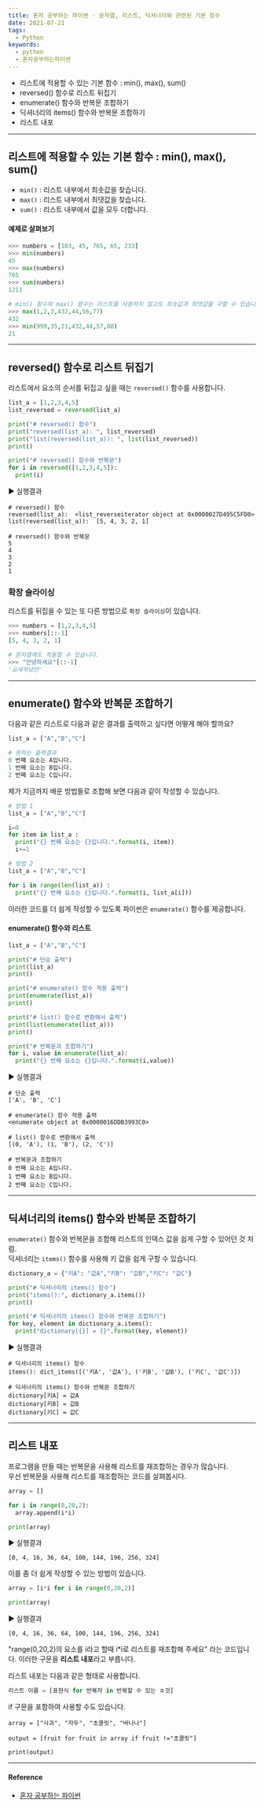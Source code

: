 ```yaml
---
title: 혼자 공부하는 파이썬 - 문자열, 리스트, 딕셔너리와 관련된 기본 함수
date: 2021-07-21
tags:
  - Python
keywords:
  - python
  - 혼자공부하는파이썬
---
```


- 리스트에 적용할 수 있는 기본 함수 : min(), max(), sum()
- reversed() 함수로 리스트 뒤집기
- enumerate() 함수와 반복문 조합하기
- 딕셔너리의 items() 함수와 반복문 조합하기
- 리스트 내포

---

## 리스트에 적용할 수 있는 기본 함수 : min(), max(), sum()

- `min()` : 리스트 내부에서 최솟값을 찾습니다.
- `max()` : 리스트 내부에서 최댓값을 찾습니다.
- `sum()` : 리스트 내부에서 값을 모두 더합니다.

#### 예제로 살펴보기

```python
>>> numbers = [103, 45, 765, 65, 233]
>>> min(numbers)
45
>>> max(numbers)
765
>>> sum(numbers)
1211

# min() 함수와 max() 함수는 리스트를 사용하지 않고도 최솟값과 최댓값을 구할 수 있습니다.
>>> max(1,2,3,432,44,56,77)
432
>>> min(999,35,21,432,44,57,88)
21
```

---

## reversed() 함수로 리스트 뒤집기

리스트에서 요소의 순서를 뒤집고 싶을 때는 `reversed()` 함수를 사용합니다.

```python
list_a = [1,2,3,4,5]
list_reversed = reversed(list_a)

print("# reversed() 함수")
print("reversed(list_a): ", list_reversed)
print("list(reversed(list_a)): ", list(list_reversed))
print()

print("# reversed() 함수와 반복문")
for i in reversed([1,2,3,4,5]):
  print(i)
```

▶ 실행결과

```
# reversed() 함수
reversed(list_a):  <list_reverseiterator object at 0x0000027D495C5FD0>
list(reversed(list_a)):  [5, 4, 3, 2, 1]

# reversed() 함수와 반복문
5
4
3
2
1
```

### 확장 슬라이싱

리스트를 뒤집을 수 있는 또 다른 방법으로 `확장 슬라이싱`이 있습니다.

```python
>>> numbers = [1,2,3,4,5]
>>> numbers[::-1]
[5, 4, 3, 2, 1]

# 문자열에도 적용할 수 있습니다.
>>> "안녕하세요"[::-1]
'요세하녕안'
```

---

## enumerate() 함수와 반복문 조합하기

다음과 같은 리스트로 다음과 같은 결과를 출력하고 싶다면 어떻게 해야 할까요?

```python
list_a = ["A","B","C"]

# 원하는 출력결과
0 번째 요소는 A입니다.
1 번째 요소는 B입니다.
2 번째 요소는 C입니다.
```

제가 지금까지 배운 방법들로 조합해 보면 다음과 같이 작성할 수 있습니다.

```python
# 방법 1
list_a = ["A","B","C"]

i=0
for item in list_a :
  print("{} 번째 요소는 {}입니다.".format(i, item))
  i+=1

# 방법 2
list_a = ["A","B","C"]

for i in range(len(list_a)) :
  print("{} 번째 요소는 {}입니다.".format(i, list_a[i]))

```

이러한 코드를 더 쉽게 작성할 수 있도록 파이썬은 `enumerate()` 함수를 제공합니다.

#### enumerate() 함수와 리스트

```python
list_a = ["A","B","C"]

print("# 단순 출력")
print(list_a)
print()

print("# enumerate() 함수 적용 출력")
print(enumerate(list_a))
print()

print("# list() 함수로 변환해서 출력")
print(list(enumerate(list_a)))
print()

print("# 반복문과 조합하기")
for i, value in enumerate(list_a):
  print("{} 번째 요소는 {}입니다.".format(i,value))
```

▶ 실행결과

```
# 단순 출력
['A', 'B', 'C']

# enumerate() 함수 적용 출력
<enumerate object at 0x0000016DDB3993C0>

# list() 함수로 변환해서 출력
[(0, 'A'), (1, 'B'), (2, 'C')]

# 반복문과 조합하기
0 번째 요소는 A입니다.
1 번째 요소는 B입니다.
2 번째 요소는 C입니다.
```

---

## 딕셔너리의 items() 함수와 반복문 조합하기

`enumerate()` 함수와 반복문을 조합해 리스트의 인덱스 값을 쉽게 구할 수 있어던 것 처럼.  
딕셔너리는 `items()` 함수를 사용해 키 값을 쉽게 구할 수 있습니다.

```python
dictionary_a = {"키A": "값A","키B": "값B","키C": "값C"}

print("# 딕셔너리의 items() 함수")
print("items():", dictionary_a.items())
print()

print("# 딕셔너리의 items() 함수와 반복문 조합하기")
for key, element in dictionary_a.items():
  print("dictionary[{}] = {}".format(key, element))
```

▶ 실행결과

```
# 딕셔너리의 items() 함수
items(): dict_items([('키A', '값A'), ('키B', '값B'), ('키C', '값C')])

# 딕셔너리의 items() 함수와 반복문 조합하기
dictionary[키A] = 값A
dictionary[키B] = 값B
dictionary[키C] = 값C
```

---

## 리스트 내포

프로그램을 만들 때는 반복문을 사용해 리스트를 재조합하는 경우가 많습니다.  
우선 반복문을 사용해 리스트를 재조합하는 코드를 살펴봅시다.

```python
array = []

for i in range(0,20,2):
  array.append(i*i)

print(array)
```

▶ 실행결과

```
[0, 4, 16, 36, 64, 100, 144, 196, 256, 324]
```

이를 좀 더 쉽게 작성할 수 있는 방법이 있습니다.

```python
array = [i*i for i in range(0,20,2)]

print(array)
```

▶ 실행결과

```
[0, 4, 16, 36, 64, 100, 144, 196, 256, 324]
```

"range(0,20,2)의 요소를 i라고 할때 i\*i로 리스트를 재조합해 주세요" 라는 코드입니다. 이러한 구문을 **리스트 내포**라고 부릅니다.

리스트 내포는 다음과 같은 형태로 사용합니다.

```python
리스트 이름 = [표현식 for 반복자 in 반복할 수 있는 ㅍ것]
```

if 구문을 포함하여 사용할 수도 있습니다.

```pyhton
array = ["사과", "자두", "초콜릿", "바나나"]

output = [fruit for fruit in array if fruit !="초콜릿"]

print(output)
```

---

#### Reference

- [혼자 공부하는 파이썬](https://www.hanbit.co.kr/store/books/look.php?p_code=B2587075793)
